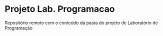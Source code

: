# Projeto Lab. Programacao
Repositório remoto com o conteúdo da pasta do projeto de Laboratório de Programação
